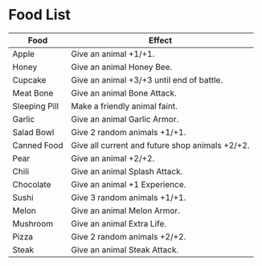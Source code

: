 # Food List

| Food          | Effect                                          |
| ------------- | ----------------------------------------------- |
| Apple         | Give an animal +1/+1.                           |
| Honey         | Give an animal Honey Bee.                       |
| Cupcake       | Give an animal +3/+3 until end of battle.       |
| Meat Bone     | Give an animal Bone Attack.                     |
| Sleeping Pill | Make a friendly animal faint.                   |
| Garlic        | Give an animal Garlic Armor.                    |
| Salad Bowl    | Give 2 random animals +1/+1.                    |
| Canned Food   | Give all current and future shop animals +2/+2. |
| Pear          | Give an animal +2/+2.                           |
| Chili         | Give an animal Splash Attack.                   |
| Chocolate     | Give an animal +1 Experience.                   |
| Sushi         | Give 3 random animals +1/+1.                    |
| Melon         | Give an animal Melon Armor.                     |
| Mushroom      | Give an animal Extra Life.                      |
| Pizza         | Give 2 random animals +2/+2.                    |
| Steak         | Give an animal Steak Attack.                    |

